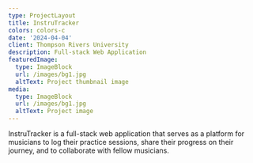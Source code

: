```yaml
---
type: ProjectLayout
title: InstruTracker
colors: colors-c
date: '2024-04-04'
client: Thompson Rivers University
description: Full-stack Web Application
featuredImage:
  type: ImageBlock
  url: /images/bg1.jpg
  altText: Project thumbnail image
media:
  type: ImageBlock
  url: /images/bg1.jpg
  altText: Project image
---
```

InstruTracker is a full-stack web application that serves as a platform for musicians to log their practice sessions, share their progress on their journey, and to collaborate with fellow musicians.

